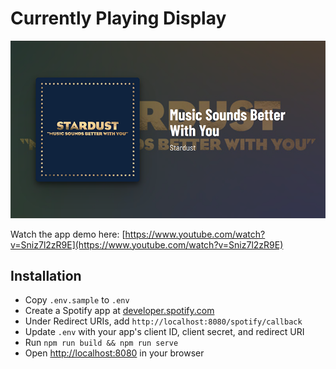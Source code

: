 # Currently Playing Display

![Currently Playing Display](screenshot.png)

Watch the app demo here: [https://www.youtube.com/watch?v=Sniz7l2zR9E](https://www.youtube.com/watch?v=Sniz7l2zR9E)

## Installation

- Copy `.env.sample` to `.env`
- Create a Spotify app at [developer.spotify.com](https://developer.spotify.com/documentation/web-api/concepts/apps)
- Under Redirect URIs, add `http://localhost:8080/spotify/callback`
- Update `.env` with your app's client ID, client secret, and redirect URI
- Run `npm run build && npm run serve`
- Open [http://localhost:8080](http://localhost:8080) in your browser